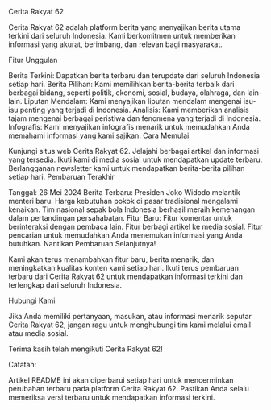 Cerita Rakyat 62

Cerita Rakyat 62 adalah platform berita yang menyajikan berita utama terkini dari seluruh Indonesia. Kami berkomitmen untuk memberikan informasi yang akurat, berimbang, dan relevan bagi masyarakat.

Fitur Unggulan

Berita Terkini: Dapatkan berita terbaru dan terupdate dari seluruh Indonesia setiap hari.
Berita Pilihan: Kami memilihkan berita-berita terbaik dari berbagai bidang, seperti politik, ekonomi, sosial, budaya, olahraga, dan lain-lain.
Liputan Mendalam: Kami menyajikan liputan mendalam mengenai isu-isu penting yang terjadi di Indonesia.
Analisis: Kami memberikan analisis tajam mengenai berbagai peristiwa dan fenomena yang terjadi di Indonesia.
Infografis: Kami menyajikan infografis menarik untuk memudahkan Anda memahami informasi yang kami sajikan.
Cara Memulai

Kunjungi situs web Cerita Rakyat 62.
Jelajahi berbagai artikel dan informasi yang tersedia.
Ikuti kami di media sosial untuk mendapatkan update terbaru.
Berlangganan newsletter kami untuk mendapatkan berita-berita pilihan setiap hari.
Pembaruan Terakhir

Tanggal: 26 Mei 2024
Berita Terbaru:
Presiden Joko Widodo melantik menteri baru.
Harga kebutuhan pokok di pasar tradisional mengalami kenaikan.
Tim nasional sepak bola Indonesia berhasil meraih kemenangan dalam pertandingan persahabatan.
Fitur Baru:
Fitur komentar untuk berinteraksi dengan pembaca lain.
Fitur berbagi artikel ke media sosial.
Fitur pencarian untuk memudahkan Anda menemukan informasi yang Anda butuhkan.
Nantikan Pembaruan Selanjutnya!

Kami akan terus menambahkan fitur baru, berita menarik, dan meningkatkan kualitas konten kami setiap hari. Ikuti terus pembaruan terbaru dari Cerita Rakyat 62 untuk mendapatkan informasi terkini dan terlengkap dari seluruh Indonesia.

Hubungi Kami

Jika Anda memiliki pertanyaan, masukan, atau informasi menarik seputar Cerita Rakyat 62, jangan ragu untuk menghubungi tim kami melalui email atau media sosial.

Terima kasih telah mengikuti Cerita Rakyat 62!

Catatan:

Artikel README ini akan diperbarui setiap hari untuk mencerminkan perubahan terbaru pada platform Cerita Rakyat 62. Pastikan Anda selalu memeriksa versi terbaru untuk mendapatkan informasi terkini.
